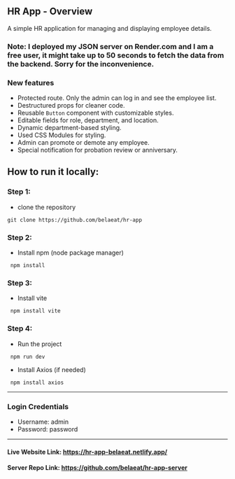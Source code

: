## HR App - Overview

A simple HR application for managing and displaying employee details.

### Note: I deployed my JSON server on Render.com and I am a free user, it might take up to 50 seconds to fetch the data from the backend. Sorry for the inconvenience.

### New features

- Protected route. Only the admin can log in and see the employee list.
- Destructured props for cleaner code.
- Reusable `Button` component with customizable styles.
- Editable fields for role, department, and location.
- Dynamic department-based styling.
- Used CSS Modules for styling.
- Admin can promote or demote any employee.
- Special notification for probation review or anniversary.

## How to run it locally:

### Step 1:

- clone the repository

```shell
git clone https://github.com/belaeat/hr-app
```

### Step 2:

- Install npm (node package manager)

```shell
 npm install
```

### Step 3:

- Install vite

```shell
 npm install vite
```

### Step 4:

- Run the project

```shell
 npm run dev
```

- Install Axios (if needed)

```shell
 npm install axios
```

<hr>

### Login Credentials

- Username: admin
- Password: password

<hr>

#### Live Website Link: https://hr-app-belaeat.netlify.app/

#### Server Repo Link: https://github.com/belaeat/hr-app-server
